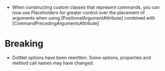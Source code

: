 *   When constructing custom classes that represent commands, you can now use Placeholders for greater control over the placement of arguments when using \[PositionalArgumentAttribute] combined with \[CommandPrecedingArgumentsAttribute]

# Breaking
- DotNet options have been rewritten. Some options, properties and method call names may have changed.